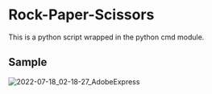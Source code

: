 # Rock-Paper-Scissors
This is a python script wrapped in the python cmd module.

## Sample
![2022-07-18_02-18-27_AdobeExpress](https://user-images.githubusercontent.com/104483060/179455017-d482f37f-ce09-48cc-9aff-af0b142e7a64.gif)
